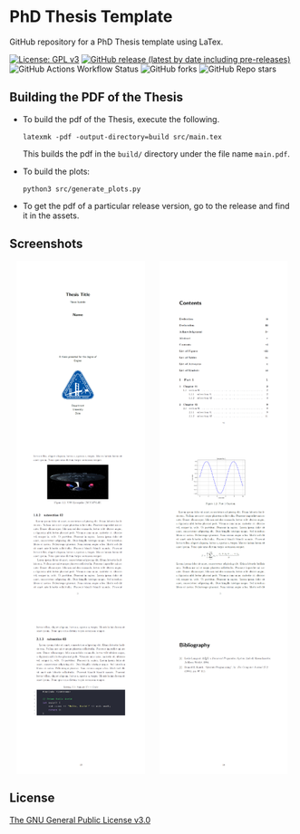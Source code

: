 # PhD Thesis Template

GitHub repository for a PhD Thesis template using LaTex.

[![License: GPL v3](https://img.shields.io/badge/License-GPLv3-blue.svg)](https://www.gnu.org/licenses/gpl-3.0)
[![GitHub release (latest by date including pre-releases)](https://img.shields.io/github/v/release/GuriTheoChem/phd-thesis-template?include_prereleases)](https://github.com/GuriTheoChem/phd-thesis-template/releases)
![GitHub Actions Workflow Status](https://img.shields.io/github/actions/workflow/status/GuriTheoChem/phd-thesis-template/.github%2Fworkflows%2Frelease.yml)
![GitHub forks](https://img.shields.io/github/forks/GuriTheoChem/phd-thesis-template)
![GitHub Repo stars](https://img.shields.io/github/stars/GuriTheoChem/phd-thesis-template)

## Building the PDF of the Thesis

- To build the pdf of the Thesis, execute the following.

    ```{bash}
    latexmk -pdf -output-directory=build src/main.tex
    ```

    This builds the pdf in the `build/` directory under the file name `main.pdf`.

- To build the plots:

    ```{bash}
    python3 src/generate_plots.py
    ```

- To get the pdf of a particular release version, go to the release and find it in the assets.

## Screenshots

<div style="display: flex; flex-wrap: wrap; justify-content: space-around;">
    <img src="screenshots/title_page_screenshot.png" alt="Title Page Screenshot" style="width: 45%;">
    <img src="screenshots/contents_page_screenshot.png" alt="Contents Page Screenshot" style="width: 45%;">
</div>

<div style="display: flex; flex-wrap: wrap; justify-content: space-around;">
    <img src="screenshots/figure1.1_screenshot.png" alt="Figure 1.1 Screenshot" style="width: 45%;">
    <img src="screenshots/math_plots_screenshot.png" alt="Math Plots Screenshot" style="width: 45%;">
</div>

<div style="display: flex; flex-wrap: wrap; justify-content: space-around;">
    <img src="screenshots/code_block_screenshot.png" alt="Code Block Screenshot" style="width: 45%;">
    <img src="screenshots/bib_screenshot.png" alt="Bibliography Screenshot" style="width: 45%;">
</div>

## License

[The GNU General Public License v3.0](https://www.gnu.org/licenses/gpl-3.0.en.html)
